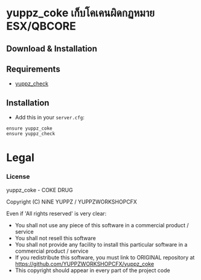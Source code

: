 # yuppz_coke เก็บโคเคนผิดกฏหมาย ESX/QBCORE

## Download & Installation
## Requirements
- [yuppz_check](https://github.com/YUPPZWORKSHOPCFX/yuppz_check)


## Installation
- Add this in your `server.cfg`:

```
ensure yuppz_coke
ensure yuppz_check
```

# Legal
### License

yuppz_coke - COKE DRUG

Copyright (C) NiNE YUPPZ / YUPPZWORKSHOPCFX

Even if 'All rights reserved' is very clear:

- You shall not use any piece of this software in a commercial product / service
- You shall not resell this software
- You shall not provide any facility to install this particular software in a commercial product / service
- If you redistribute this software, you must link to ORIGINAL repository at https://github.com/YUPPZWORKSHOPCFX/yuppz_coke
- This copyright should appear in every part of the project code
